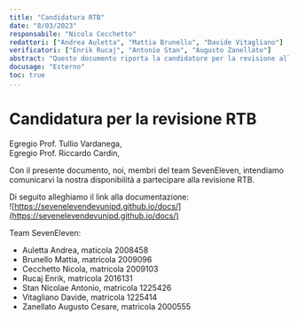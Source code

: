 ```yaml
---
title: "Candidatura RTB"
date: "8/03/2023"
responsabile: "Nicola Cecchetto"
redattori: ["Andrea Auletta", "Mattia Brunello", "Davide Vitagliano"]
verificatori: ["Enrik Rucaj", "Antonio Stan", "Augusto Zanellato"]
abstract: "Questo documento riporta la candidatore per la revisione alla Requirements & Technology Baseline"
docusage: "Esterno"
toc: true
...
```


# Candidatura per la revisione RTB

Egregio Prof. Tullio Vardanega,\
Egregio Prof. Riccardo Cardin,

Con il presente documento, noi, membri del team SevenEleven, intendiamo comunicarvi la nostra disponibilità a
partecipare alla revisione RTB.

Di seguito alleghiamo il link alla documentazione:\
![https://sevenelevendevunipd.github.io/docs/](https://sevenelevendevunipd.github.io/docs/)

Team SevenEleven:

* Auletta Andrea, maticola 2008458
* Brunello Mattia, matricola 2009096
* Cecchetto Nicola, matricola 2009103
* Rucaj Enrik, matricola 2016131
* Stan Nicolae Antonio, matricola 1225426
* Vitagliano Davide, matricola 1225414
* Zanellato Augusto Cesare, matricola 2000555

